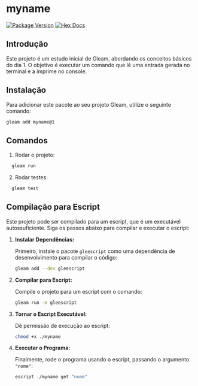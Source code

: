 # myname

[![Package Version](https://img.shields.io/hexpm/v/myname)](https://hex.pm/packages/myname)
[![Hex Docs](https://img.shields.io/badge/hex-docs-ffaff3)](https://hexdocs.pm/myname/)

## Introdução

Este projeto é um estudo inicial de Gleam, abordando os conceitos básicos do dia 1. O objetivo é executar um comando que lê uma entrada gerada no terminal e a imprime no console.

## Instalação

Para adicionar este pacote ao seu projeto Gleam, utilize o seguinte comando:

```bash
gleam add myname@1
```


## Comandos

1. Rodar o projeto:
```bash
  gleam run
```

2. Rodar testes:

```bash
  gleam test
```



## Compilação para Escript

Este projeto pode ser compilado para um escript, que é um executável autossuficiente. Siga os passos abaixo para compilar e executar o escript:

1. **Instalar Dependências:**

   Primeiro, instale o pacote `gleescript` como uma dependência de desenvolvimento para compilar o código:

   ```bash
   gleam add --dev gleescript
   ```

2. **Compilar para Escript:**

   Compile o projeto para um escript com o comando:

   ```bash
   gleam run -m gleescript
   ```

3. **Tornar o Escript Executável:**

   Dê permissão de execução ao escript:

   ```bash
   chmod +x ./myname
   ```

4. **Executar o Programa:**

   Finalmente, rode o programa usando o escript, passando o argumento `"nome"`:

   ```bash
   escript ./myname get "nome"
   ```


